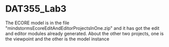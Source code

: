 # DAT355_Lab3

The ECORE model is in the file "mindstormsEcoreEditAndEditorProjectsInOne.zip" and it has got the edit and editor modules already generated.
About the other two projects, one is the viewpoint and the other is the model instance
